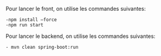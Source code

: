 Pour lancer le front, on utilise les commandes suivantes:

	-npm install –force
	-npm run start
	
	
Pour lancer le backend, on utilise les commandes suivantes:

	- mvn clean spring-boot:run 
